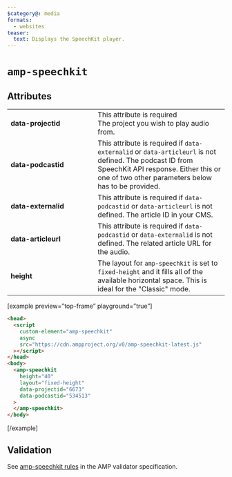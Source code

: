 ```yaml
---
$category@: media
formats:
  - websites
teaser:
  text: Displays the SpeechKit player.
---
```


<!--
Copyright 2020 The AMP HTML Authors. All Rights Reserved.

Licensed under the Apache License, Version 2.0 (the "License");
you may not use this file except in compliance with the License.
You may obtain a copy of the License at

      http://www.apache.org/licenses/LICENSE-2.0

Unless required by applicable law or agreed to in writing, software
distributed under the License is distributed on an "AS-IS" BASIS,
WITHOUT WARRANTIES OR CONDITIONS OF ANY KIND, either express or implied.
See the License for the specific language governing permissions and
limitations under the License.
-->

# `amp-speechkit`

## Attributes

<table>
  <tr>
    <td width="40%"><strong>data-projectid</strong></td>
    <td>This attribute is required<br />
The project you wish to play audio from.</td>
  </tr>
  <tr>
    <td width="40%"><strong>data-podcastid</strong></td>
    <td>This attribute is required if <code>data-externalid</code> or <code>data-articleurl</code> is not defined.
The podcast ID from SpeechKit API response. Either this or one of two other parameters below has to be provided.</td>
  </tr>
  <tr>
    <td width="40%"><strong>data-externalid</strong></td>
    <td>This attribute is required if <code>data-podcastid</code> or <code>data-articleurl</code> is not defined.
The article ID in your CMS.</td>
  </tr>
  <tr>
    <td width="40%"><strong>data-articleurl</strong></td>
    <td>This attribute is required if <code>data-podcastid</code> or <code>data-externalid</code> is not defined.
The related article URL for the audio.</td>
  </tr>
  <tr>
    <td width="40%"><strong>height</strong></td>
    <td>The layout for <code>amp-speechkit</code> is set to <code>fixed-height</code> and it fills all of the available horizontal space. This is ideal for the "Classic" mode.</td>
  </tr>
</table>

[example preview=”top-frame” playground=”true”]

```html
<head>
  <script
    custom-element="amp-speechkit"
    async
    src="https://cdn.ampproject.org/v0/amp-speechkit-latest.js"
  ></script>
</head>
<body>
  <amp-speechkit
    height="40"
    layout="fixed-height"
    data-projectid="6673"
    data-podcastid="534513"
  >
  </amp-speechkit>
</body>
```

[/example]

## Validation

See [amp-speechkit rules](https://github.com/ampproject/amphtml/blob/master/extensions/amp-speechkit/validator-amp-speechkit.protoascii) in the AMP validator specification.
